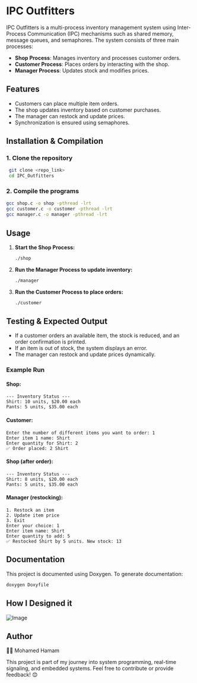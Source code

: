 # IPC Outfitters

IPC Outfitters is a multi-process inventory management system using Inter-Process Communication (IPC) mechanisms such as shared memory, message queues, and semaphores. The system consists of three main processes:

- **Shop Process**: Manages inventory and processes customer orders.
- **Customer Process**: Places orders by interacting with the shop.
- **Manager Process**: Updates stock and modifies prices.

## Features
- Customers can place multiple item orders.
- The shop updates inventory based on customer purchases.
- The manager can restock and update prices.
- Synchronization is ensured using semaphores.

## Installation & Compilation
### 1. Clone the repository
```sh
 git clone <repo_link>
 cd IPC_Outfitters
```

### 2. Compile the programs
```sh
gcc shop.c -o shop -pthread -lrt
gcc customer.c -o customer -pthread -lrt
gcc manager.c -o manager -pthread -lrt
```

## Usage
1. **Start the Shop Process:**
   ```sh
   ./shop
   ```
2. **Run the Manager Process to update inventory:**
   ```sh
   ./manager
   ```
3. **Run the Customer Process to place orders:**
   ```sh
   ./customer
   ```

## Testing & Expected Output
- If a customer orders an available item, the stock is reduced, and an order confirmation is printed.
- If an item is out of stock, the system displays an error.
- The manager can restock and update prices dynamically.

### Example Run
#### Shop:
```
--- Inventory Status ---
Shirt: 10 units, $20.00 each
Pants: 5 units, $35.00 each
```

#### Customer:
```
Enter the number of different items you want to order: 1
Enter item 1 name: Shirt
Enter quantity for Shirt: 2
✅ Order placed: 2 Shirt
```

#### Shop (after order):
```
--- Inventory Status ---
Shirt: 8 units, $20.00 each
Pants: 5 units, $35.00 each
```

#### Manager (restocking):
```
1. Restock an item
2. Update item price
3. Exit
Enter your choice: 1
Enter item name: Shirt
Enter quantity to add: 5
✅ Restocked Shirt by 5 units. New stock: 13
```

## Documentation
This project is documented using Doxygen. To generate documentation:
```sh
doxygen Doxyfile
```

## How I Designed it

![Image](https://github.com/user-attachments/assets/c0aca435-5dc1-4130-9e3a-2b2978d990ca)

## Author

👨‍💻 Mohamed Hamam

This project is part of my journey into system programming, real-time signaling, and embedded systems. Feel free to contribute or provide feedback! 😊

